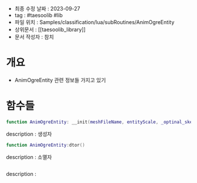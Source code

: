 - 최종 수정 날짜 : 2023-09-27
- tag : #taesoolib #lib 
- 파일 위치 : Samples/classification/lua/subRoutines/AnimOgreEntity
- 상위문서 : [[taesoolib_library]]
- 문서 작성자 : 참치


# 개요

- AnimOgreEntity 관련 정보들 가지고 있기

# 함수들


```lua 
function AnimOgreEntity: __init(meshFileName, entityScale, _optinal_skelScale, _buildEdgeList)
```

description : 생성자


```lua 
function AnimOgreEntity:dtor()
```

description : 소멸자

```lua 

```

description : 

